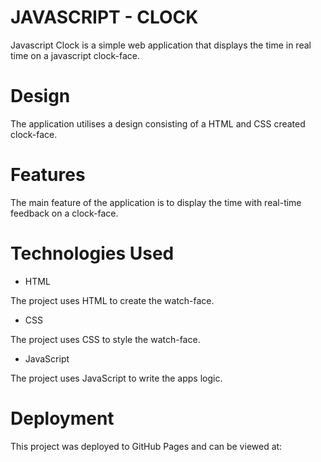 # JAVASCRIPT - CLOCK
Javascript Clock is a simple web application that displays the time in real time on a javascript clock-face.

# Design
The application utilises a design consisting of a HTML and CSS created clock-face.

# Features
The main feature of the application is to display the time with real-time feedback on a clock-face.

# Technologies Used
* HTML

The project uses HTML to create the watch-face.

* CSS

The project uses CSS to style the watch-face.

* JavaScript

The project uses JavaScript to write the apps logic.

# Deployment
This project was deployed to GitHub Pages and can be viewed at:
